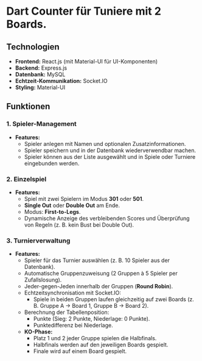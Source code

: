 # Dart Counter für Tuniere mit 2 Boards.

## **Technologien**

- **Frontend:** React.js (mit Material-UI für UI-Komponenten)
- **Backend:** Express.js
- **Datenbank:** MySQL
- **Echtzeit-Kommunikation:** Socket.IO
- **Styling:** Material-UI

## **Funktionen**

### **1. Spieler-Management**

- **Features:**
  - Spieler anlegen mit Namen und optionalen Zusatzinformationen.
  - Spieler speichern und in der Datenbank wiederverwendbar machen.
  - Spieler können aus der Liste ausgewählt und in Spiele oder Turniere eingebunden werden.

### **2. Einzelspiel**

- **Features:**
  - Spiel mit zwei Spielern im Modus **301** oder **501**.
  - **Single Out** oder **Double Out** am Ende.
  - Modus: **First-to-Legs**.
  - Dynamische Anzeige des verbleibenden Scores und Überprüfung von Regeln (z. B. kein Bust bei Double Out).

### **3. Turnierverwaltung**

- **Features:**
  - Spieler für das Turnier auswählen (z. B. 10 Spieler aus der Datenbank).
  - Automatische Gruppenzuweisung (2 Gruppen à 5 Spieler per Zufallslosung).
  - Jeder-gegen-Jeden innerhalb der Gruppen (**Round Robin**).
  - Echtzeitsynchronisation mit Socket.IO:
    - Spiele in beiden Gruppen laufen gleichzeitig auf zwei Boards (z. B. Gruppe A → Board 1, Gruppe B → Board 2).
  - Berechnung der Tabellenposition:
    - Punkte (Sieg: 2 Punkte, Niederlage: 0 Punkte).
    - Punktedifferenz bei Niederlage.
  - **KO-Phase:**
    - Platz 1 und 2 jeder Gruppe spielen die Halbfinals.
    - Halbfinals werden auf den jeweiligen Boards gespielt.
    - Finale wird auf einem Board gespielt.
